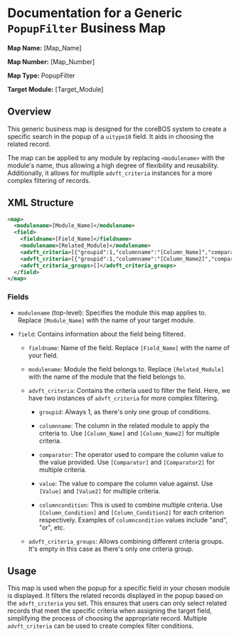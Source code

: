 # Documentation for a Generic `PopupFilter` Business Map

**Map Name:** [Map_Name]

**Map Number:** [Map_Number]

**Map Type:** PopupFilter

**Target Module:** [Target_Module]

## Overview

This generic business map is designed for the coreBOS system to create a specific search in the popup of a `uitype10` field. It aids in choosing the related record.

The map can be applied to any module by replacing `<modulename>` with the module's name, thus allowing a high degree of flexibility and reusability. Additionally, it allows for multiple `advft_criteria` instances for a more complex filtering of records.

## XML Structure

```xml
<map>
  <modulename>[Module_Name]</modulename>
  <field>
    <fieldname>[Field_Name]</fieldname>
    <modulename>[Related_Module]</modulename>
    <advft_criteria>[{"groupid":1,"columnname":"[Column_Name]","comparator":"[Comparator]", "value":"[Value]","columncondition":"[Column_Condition]"}]</advft_criteria>
    <advft_criteria>[{"groupid":1,"columnname":"[Column_Name2]","comparator":"[Comparator2]", "value":"[Value2]","columncondition":"[Column_Condition2]"}]</advft_criteria>
    <advft_criteria_groups>[]</advft_criteria_groups>
  </field>
</map>
```

### Fields

- `modulename` (top-level): Specifies the module this map applies to. Replace `[Module_Name]` with the name of your target module.

- `field`: Contains information about the field being filtered.

  - `fieldname`: Name of the field. Replace `[Field_Name]` with the name of your field.

  - `modulename`: Module the field belongs to. Replace `[Related_Module]` with the name of the module that the field belongs to.

  - `advft_criteria`: Contains the criteria used to filter the field. Here, we have two instances of `advft_criteria` for more complex filtering.

    - `groupid`: Always 1, as there's only one group of conditions.

    - `columnname`: The column in the related module to apply the criteria to. Use `[Column_Name]` and `[Column_Name2]` for multiple criteria.

    - `comparator`: The operator used to compare the column value to the value provided. Use `[Comparator]` and `[Comparator2]` for multiple criteria.

    - `value`: The value to compare the column value against. Use `[Value]` and `[Value2]` for multiple criteria.

    - `columncondition`: This is used to combine multiple criteria. Use `[Column_Condition]` and `[Column_Condition2]` for each criterion respectively. Examples of `columncondition` values include "and", "or", etc.

  - `advft_criteria_groups`: Allows combining different criteria groups. It's empty in this case as there's only one criteria group.

## Usage

This map is used when the popup for a specific field in your chosen module is displayed. It filters the related records displayed in the popup based on the `advft_criteria` you set. This ensures that users can only select related records that meet the specific criteria when assigning the target field, simplifying the process of choosing the appropriate record. Multiple `advft_criteria` can be used to create complex filter conditions.
